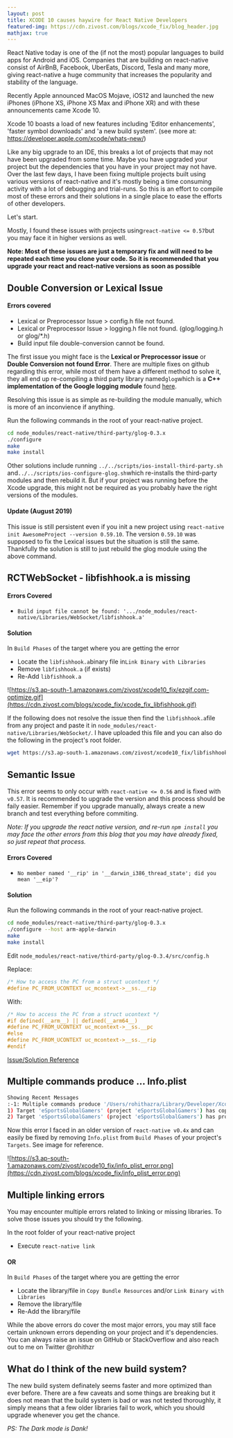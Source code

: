 ```yaml
---
layout: post
title: XCODE 10 causes haywire for React Native Developers
featured-img: https://cdn.zivost.com/blogs/xcode_fix/blog_header.jpg
mathjax: true
---
```


React Native today is one of the (if not the most) popular languages to build apps for Android and iOS. Companies that are building on react-native consist of AirBnB, Facebook, UberEats, Discord, Tesla and many more, giving react-native a huge community that increases the popularity and stability of the language.

Recently Apple announced MacOS Mojave, iOS12 and launched the new iPhones (iPhone XS, iPhone XS Max and iPhone XR) and with these announcements came Xcode 10.

Xcode 10 boasts a load of new features including 'Editor enhancements', 'faster symbol downloads' and 'a new build system'. (see more at: https://developer.apple.com/xcode/whats-new/)

Like any big upgrade to an IDE, this breaks a lot of projects that may not have been upgraded from some time. Maybe you have upgraded your project but the dependencies that you have in your project may not have. Over the last few days, I have been fixing multiple projects built using various versions of react-native and it's mostly being a time consuming activity with a lot of debugging and trial-runs. So this is an effort to compile most of these errors and their solutions in a single place to ease the efforts of other developers.

Let's start.

Mostly, I found these issues with projects using`react-native <= 0.57`but you may face it in higher versions as well.

**Note: Most of these issues are just a temporary fix and will need to be repeated each time you clone your code. So it is recommended that you upgrade your react and react-native versions as soon as possible**

## Double Conversion or Lexical Issue

#### Errors covered

* Lexical or Preprocessor Issue &gt; config.h file not found.
* Lexical or Preprocessor Issue &gt; logging.h file not found. (glog/logging.h or glog/\*.h)
* Build input file double-conversion cannot be found.

The first issue you might face is the **Lexical or Preprocessor issue** or **Double Conversion not found Error**. There are multiple fixes on github regarding this error, while most of them have a different method to solve it, they all end up re-compiling a third party library named`glog`which is a **C++ implementation of the Google logging module** found [here](https://github.com/google/glog).

Resolving this issue is as simple as re-building the module manually, which is more of an inconvience if anything.

Run the following commands in the root of your react-native project.

~~~bash
cd node_modules/react-native/third-party/glog-0.3.x
./configure
make
make install
~~~

Other solutions include running `../../scripts/ios-install-third-party.sh` and`../../scripts/ios-configure-glog.sh`which re-installs the third-party modules and then rebuild it. But if your project was running before the Xcode upgrade, this might not be required as you probably have the right versions of the modules.

#### Update (August 2019)

This issue is still persistent even if you init a new project using `react-native init AwesomeProject --version 0.59.10`. The version `0.59.10` was supposed to fix the Lexical issues but the situation is still the same. Thankfully the solution is still to just rebuild the glog module using the above command.

## RCTWebSocket - libfishhook.a is missing

#### Errors Covered

* `Build input file cannot be found: '.../node_modules/react-native/Libraries/WebSocket/libfishhook.a'`

#### Solution

In `Build Phases` of the target where you are getting the error

* Locate the `libfishhook.a`binary file in`Link Binary with Libraries`
* Remove `libfishhook.a` (if exists)
* Re-Add `libfishhook.a`

![https://s3.ap-south-1.amazonaws.com/zivost/xcode10_fix/ezgif.com-optimize.gif](https://cdn.zivost.com/blogs/xcode_fix/xcode_fix_libfishhook.gif)

If the following does not resolve the issue then find the `libfishhook.a`file from any project and paste it in `node_modules/react-native/Libraries/WebSocket/`. I have uploaded this file and you can also do the following in the project's root folder.

~~~bash
wget https://s3.ap-south-1.amazonaws.com/zivost/xcode10_fix/libfishhook.a -O node_modules/react-native/Libraries/WebSocket/libfishhook.a
~~~

## Semantic Issue

This error seems to only occur with `react-native <= 0.56` and is fixed with `v0.57`. It is recommended to upgrade the version and this process should be faily easier. Remember if you upgrade manually, always create a new branch and test everything before commiting.

*Note: If you upgrade the react native version, and re-run `npm install` you may face the other errors from this blog that you may have already fixed, so just repeat that process.*

#### Errors Covered

* `No member named '__rip' in '__darwin_i386_thread_state'; did you mean '__eip'?`

#### Solution

Run the following commands in the root of your react-native project.

~~~bash
cd node_modules/react-native/third-party/glog-0.3.x
./configure --host arm-apple-darwin
make
make install
~~~

Edit `node_modules/react-native/third-party/glog-0.3.4/src/config.h`

Replace:

~~~objective-c
/* How to access the PC from a struct ucontext */
#define PC_FROM_UCONTEXT uc_mcontext->__ss.__rip
~~~

With:

~~~objective-c
/* How to access the PC from a struct ucontext */
#if defined(__arm__) || defined(__arm64__)
#define PC_FROM_UCONTEXT uc_mcontext->__ss.__pc
#else
#define PC_FROM_UCONTEXT uc_mcontext->__ss.__rip
#endif
~~~

[Issue/Solution Reference](https://github.com/facebook/react-native/issues/19839#issuecomment-422390104)

## Multiple commands produce … Info.plist

~~~bash
Showing Recent Messages
:-1: Multiple commands produce '/Users/rohithazra/Library/Developer/Xcode/DerivedData/eSportsGlobalGamers-gpegqsfkbrlhfkboegxcboihfklf/Build/Products/Debug-iphonesimulator/eSportsGlobalGamers.app/Info.plist':
1) Target 'eSportsGlobalGamers' (project 'eSportsGlobalGamers') has copy command from '/Users/rohithazra/Work/brisik-mobile/ios/eSportsGlobalGamers/Info.plist' to '/Users/rohithazra/Library/Developer/Xcode/DerivedData/eSportsGlobalGamers-gpegqsfkbrlhfkboegxcboihfklf/Build/Products/Debug-iphonesimulator/eSportsGlobalGamers.app/Info.plist'
2) Target 'eSportsGlobalGamers' (project 'eSportsGlobalGamers') has process command with output '/Users/rohithazra/Library/Developer/Xcode/DerivedData/eSportsGlobalGamers-gpegqsfkbrlhfkboegxcboihfklf/Build/Products/Debug-iphonesimulator/eSportsGlobalGamers.app/Info.plist'
~~~

Now this error I faced in an older version of `react-native v0.4x` and can easily be fixed by removing `Info.plist` from `Build Phases` of your project's `Targets`. See image for reference.

![https://s3.ap-south-1.amazonaws.com/zivost/xcode10_fix/info_plist_error.png](https://cdn.zivost.com/blogs/xcode_fix/info_plist_error.png)

## Multiple linking errors

You may encounter multiple errors related to linking or missing libraries. To solve those issues you should try the following.

In the root folder of your react-native project

* Execute `react-native link`

#### OR

In `Build Phases` of the target where you are getting the error

* Locate the library/file in `Copy Bundle Resources` and/or `Link Binary with Libraries`
* Remove the library/file
* Re-Add the library/file

While the above errors do cover the most major errors, you may still face certain unknown errors depending on your project and it's dependencies. You can always raise an issue on GitHub or StackOverflow and also reach out to me on Twitter @rohithzr

## What do I think of the new build system?

The new build system definately seems faster and more optimized than ever before. There are a few caveats and some things are breaking but it does not mean that the build system is bad or was not tested thoroughly, it simply means that a few older libraries fail to work, which you should upgrade whenever you get the chance.

*PS: The Dark mode is Dank\!*